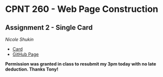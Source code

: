 # CPNT 260 - Web Page Construction

## Assignment 2 - Single Card

*Nicole Shukin*

 - [Card](https://l1ch3n.github.io/single-card-repo/)
 - [GitHub Page](https://github.com/l1ch3n/single-card-repo.git)

**Permission was granted in class to resubmit my 3pm today with no late deduction. Thanks Tony!**
